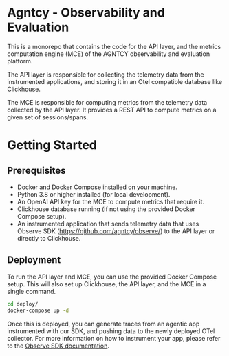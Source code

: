 # Agntcy - Observability and Evaluation

This is a monorepo that contains the code for the API layer, and the metrics computation engine (MCE) of the AGNTCY observability and evaluation platform.


The API layer is responsible for collecting the telemetry data from the instrumented applications, and storing it in an Otel compatible database like Clickhouse.

The MCE is responsible for computing metrics from the telemetry data collected by the API layer. It provides a REST API to compute metrics on a given set of sessions/spans.

# Getting Started

## Prerequisites

- Docker and Docker Compose installed on your machine.
- Python 3.8 or higher installed (for local development).
- An OpenAI API key for the MCE to compute metrics that require it.
- Clickhouse database running (if not using the provided Docker Compose setup).
- An instrumented application that sends telemetry data that uses Observe SDK (https://github.com/agntcy/observe/) to the API layer or directly to Clickhouse.

## Deployment

To run the API layer and MCE, you can use the provided Docker Compose setup. This will also set up Clickhouse, the API layer, and the MCE in a single command.

```bash
cd deploy/
docker-compose up -d
```

Once this is deployed, you can generate traces from an agentic app instrumented with our SDK, and pushing data to the newly deployed OTel collector. For more information on how to instrument your app, please refer to the [Observe SDK documentation](https://github.com/agntcy/observe/).
